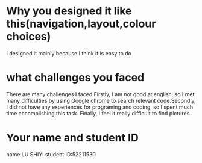 # Why you designed it like this(navigation,layout,colour choices)
I designed it mainly because I think it is easy to do
# what challenges you faced
There are many challenges I faced.Firstly, I am not good at english, so I met many difficulties by using Google chrome to search relevant code.Secondly, I did not have any experiences for programing and coding, so I spent much time accomplishing this task. Finally, I feel it really difficult to find pictures.
# Your name and student ID
name:LU SHIYI student ID:52211530
